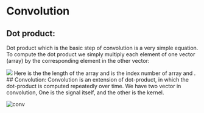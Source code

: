 # Convolution

## Dot product:
Dot product which is the basic step of convolution is a very simple equation. To compute the dot product we simply multiply each element of one vector (array) by the corresponding element in the other vector:

<img src="https://render.githubusercontent.com/render/math?math=dotproduct_{ab} = \sum_{i=1}^{n} a_{i} b_{i}">
Here  is the the length of the array and  is the index number of array  and .
## Convolution:
Convolution is an extension of dot-product, in which the dot-product is computed repeatedly over time. We have two vector in convolution, One is the signal itself, and the other is the kernel.

![conv](https://user-images.githubusercontent.com/13776994/74149189-6f666c00-4c1c-11ea-8a86-6c25d4e8c422.png)



